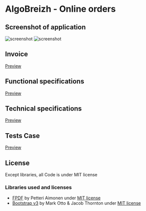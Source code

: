 
# AlgoBreizh - Online orders

## Screenshot of application
![screenshot](https://i.gyazo.com/e4ee2ac9ee839dc2a9ef2f6fd0646c1b.gif)
![screenshot](https://i.gyazo.com/f12ab3c87d77e826d04f4631216d1585.png)
## Invoice
[Preview](https://i.gyazo.com/aa50d7889abfa27187737c13536d970d.png)
## Functional specifications 
[Preview](https://github.com/AzzRun/AlgoBreizh/raw/master/documentation/Analyse/Spécifications_fonctionnelles.docx)

## Technical specifications 
[Preview](https://github.com/AzzRun/AlgoBreizh/raw/master/documentation/Analyse/Spécification%20Technique.docx)

## Tests Case
[Preview](https://github.com/AzzRun/AlgoBreizh/raw/master/documentation/Analyse/Algobreizh_Tests.xlsx)

## License
Except libraries, all Code is under MIT license

### Libraries used and licenses
- [FPDF](https://github.com/Setasign/FPDF) by Petteri Aimonen <jpa at nanopb.mail.kapsi.fi> under [MIT license](https://github.com/Setasign/FPDF/blob/master/license.txt) 
 - [Bootstrap v3](https://github.com/twbs/bootstrap) by Mark Otto & Jacob Thornton under [MIT license](https://github.com/twbs/bootstrap/blob/v4-dev/LICENSE) 
